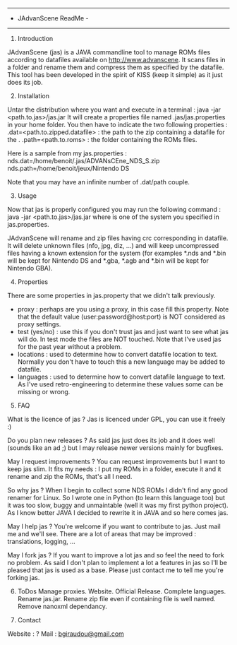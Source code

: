 ----------------------
- JAdvanScene ReadMe -
----------------------

1. Introduction

JAdvanScene (jas) is a JAVA commandline tool to manage ROMs files according to 
datafiles available on http://www.advanscene. It scans files in a folder and 
rename them and compress them as specified by the datafile.
This tool has been developed in the spirit of KISS (keep it simple) as it just 
does its job.

2. Installation

Untar the distribution where you want and execute in a terminal :
java -jar <path.to.jas>/jas.jar
It will create a properties file named .jas/jas.properties in your home folder.
You then have to indicate the two following properties :
<system>.dat=<path.to.zipped.datafile> : the path to the zip containing a 
datafile for the <system>.
<system>.path=<path.to.roms> : the folder containing the ROMs files.

Here is a sample from my jas.properties :
nds.dat=/home/benoit/.jas/ADVANsCEne_NDS_S.zip
nds.path=/home/benoit/jeux/Nintendo DS

Note that you may have an infinite number of <system>.dat/path couple.

3. Usage

Now that jas is properly configured you may run the following command :
java -jar <path.to.jas>/jas.jar <system>
where <system> is one of the system you specified in jas.properties.

JAdvanScene will rename and zip files having crc corresponding in datafile.
It will delete unknown files (nfo, jpg, diz, ...) and will keep uncompressed 
files having a known extension for the system (for examples *.nds and *.bin 
will be kept for Nintendo DS and *.gba, *.agb and *.bin will be kept for 
Nintendo GBA).  

4. Properties

There are some properties in jas.property that we didn't talk previously.
- proxy : perhaps are you using a proxy, in this case fill this property.
          Note that the default value (user\:password@host\:port) is NOT 
          considered as proxy settings.
- test (yes/no) : use this if you don't trust jas and just want to see what 
                  jas will do. In test mode the files are NOT touched. Note 
                  that I've used jas for the past year without a problem.
- locations : used to determine how to convert datafile location to text.
              Normally you don't have to touch this a new language may be 
              added to datafile.
- languages : used to determine how to convert datafile language to text.
              As I've used retro-engineering to determine these values some 
              can be missing or wrong.

5. FAQ

What is the licence of jas ?
Jas is licenced under GPL, you can use it freely :)

Do you plan new releases ?
As said jas just does its job and it does well (sounds like an ad ;) but I may 
release newer versions mainly for bugfixes.

May I request improvements ?
You can request improvements but I want to keep jas slim. It fits my needs :
I put my ROMs in a folder, execute it and it rename and zip the ROMs, that's 
all I need.

So why jas ?
When I begin to collect some NDS ROMs I didn't find any good renamer for Linux.
So I wrote one in Python (to learn this language too) but it was too slow, 
buggy and unmaintable (well it was my first python project). As I know better 
JAVA I decided to rewrite it in JAVA and so here comes jas.

May I help jas ?
You're welcome if you want to contribute to jas. Just mail me and we'll see.
There are a lot of areas that may be improved : translations, logging, ...

May I fork jas ?
If you want to improve a lot jas and so feel the need to fork no problem. As 
said I don't plan to implement a lot a features in jas so I'll be pleased that 
jas is used as a base. Please just contact me to tell me you're forking jas.

6. ToDos
Manage proxies.
Website.
Official Release.
Complete languages.
Rename jas.jar.
Rename zip file even if containing file is well named.
Remove nanoxml dependancy.

7. Contact

Website : ?
Mail    : bgiraudou@gmail.com
